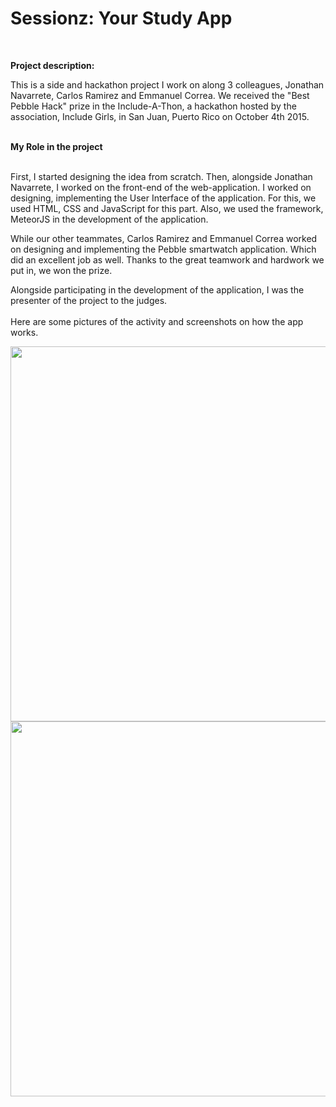 <strong><h1>Sessionz: Your Study App</h1></strong> <br>

<strong>Project description:</strong> <br>

This is a side and hackathon project I work on along 3 colleagues, Jonathan Navarrete, Carlos Ramirez and
Emmanuel Correa. We received the "Best Pebble Hack" prize in the Include-A-Thon, a hackathon hosted
by the association, Include Girls, in San Juan, Puerto Rico on October 4th 2015.
<br><br>

<strong>My Role in the project</strong><br><br>

First, I started  designing the idea from scratch. Then, alongside Jonathan Navarrete, I worked on the front-end of the web-application. I worked on designing, implementing the User Interface of the application. For this, we used HTML, CSS and JavaScript for this part. Also, we used the framework, MeteorJS in the development of the application.

While our other teammates, Carlos Ramirez and Emmanuel Correa worked on designing and implementing the Pebble smartwatch application. Which did an excellent job as well. Thanks to the great teamwork and hardwork we put in, we won the prize.

 Alongside participating in the development of the application, I was the presenter of the project to the judges.<br><br>
 Here are some pictures of the activity and screenshots on how the app works.

<img width="600" src="https://user-images.githubusercontent.com/33431535/41363942-34c908ac-6f03-11e8-938f-5fd472fc4fe2.jpg">


<img width="600" src="https://user-images.githubusercontent.com/33431535/41363076-0820a442-6f01-11e8-98ba-d49e17dffa31.png">
